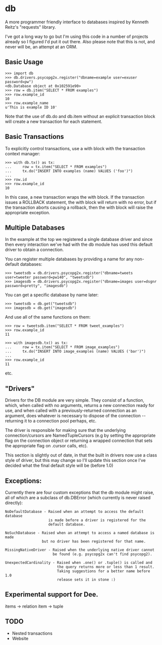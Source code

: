 db
==

A more programmer friendly interface to databases inspired by Kenneth Reitz's
"requests" library.  

I've got a long way to go but I'm using this code in a number of projects
already so I figured I'd put it out there.  Also please note that this is
not, and never will be, an attempt at an ORM.


Basic Usage
-----------


    >>> import db
    >>> db.drivers.psycopg2x.register("dbname=example user=exuser password=pw")
    <db.Database object at 0x102591e90>
    >>> row = db.item("SELECT * FROM examples")
    >>> row.example_id
    10
    >>> row.example_name
    u'This is example ID 10'


Note that the use of db.do and db.item without an explicit transaction
block will create a new transaction for each statement.  


Basic Transactions 
------------------

To explicitly control transactions, use a with block with the transaction
context manager:

    >>> with db.tx() as tx:
    ...     row = tx.item("SELECT * FROM examples")
    ...     tx.do("INSERT INTO examples (name) VALUES ('foo')")
    ... 
    >>> row.id
    >>> row.example_id
    10

In this case, a new transaction wraps the with block.  If the transaction
issues a ROLLBACK statement, the with block will return with no error, but
if the transaction aborts causing a rollback, then the with block will raise
the appropriate exception.


Multiple Databases
------------------

In the example at the top we registered a single database driver and since
then every interaction we've had with the db module has used this default
driver to obtain a connection.

You can register multiple databases by providing a name for any non-default
databases:

    >>> tweetsdb = db.drivers.psycopg2x.register("dbname=tweets user=tweeter password=pw140", "tweetsdb")
    >>> imagesdb = db.drivers.psycopg2x.register("dbname=images user=dsgnr password=pretty", "imagesdb")

You can get a specific database by name later:

    >>> tweetsdb = db.get("tweetsdb")
    >>> imagesdb = db.get("imagesdb")

And use all of the same functions on them:

    >>> row = tweetsdb.item("SELECT * FROM tweet_examples")
    >>> row.example_id
    11

    >>> with imagesdb.tx() as tx:
    ...     row = tx.item("SELECT * FROM image_examples")
    ...     tx.do("INSERT INTO image_examples (name) VALUES ('bar')")
    ... 
    >>> row.example_id
    11

etc.


"Drivers"
---------

Drivers for the DB module are very simple.  They consist of a function,
which, when called with no arguments, returns a new connection ready for use,
and when called with a previously-returned connection as an argument, does
whatever is necessary to dispose of the connection -- returning it to a
connection pool perhaps, etc.

The driver is responsible for making sure that the underlying
connection/cursors are NamedTupleCursors (e.g by setting the appropriate
flag on the connection object or returning a wrapped connection that
sets the appropriate flag on .cursor calls, etc).

This section is slightly out of date, in that the built in drivers now
use a class style of driver, but this may change so I'll update this section
once I've decided what the final default style will be (before 1.0)


Exceptions:
-----------

Currently there are four custom exceptions that the db module might raise,
all of which are a subclass of db.DBError (which currently is never raised
directly):

    NoDefaultDatabase - Raised when an attempt to access the default database
                        is made before a driver is registered for the
                        default database.

    NoSuchDatabase - Raised when an attempt to access a named database is made
                     but no driver has been registered for that name.

    MissingNativeDriver - Raised when the underlying native driver cannot
                          be found (e.g. psycopg2x can't find psycopg2).

    UnexpectedCardinality - Raised when .one() or .tuple() is called and
                            the query returns more or less than 1 result.
                            Taking suggestions for a better name before 1.0
                            release sets it in stone :)


Experimental support for Dee.
----------------------------------

items -> relation
item -> tuple


TODO
----

- Nested transactions
- Website
